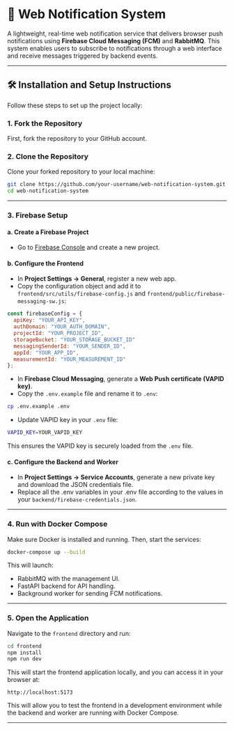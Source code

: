 # 📣 Web Notification System

A lightweight, real-time web notification service that delivers browser push notifications using **Firebase Cloud Messaging (FCM)** and **RabbitMQ**. This system enables users to subscribe to notifications through a web interface and receive messages triggered by backend events.

---

## 🛠️ Installation and Setup Instructions

Follow these steps to set up the project locally:

### 1. Fork the Repository

First, fork the repository to your GitHub account.

### 2. Clone the Repository

Clone your forked repository to your local machine:

```bash
git clone https://github.com/your-username/web-notification-system.git
cd web-notification-system
```

---

### 3. Firebase Setup

#### a. Create a Firebase Project
- Go to [Firebase Console](https://console.firebase.google.com/) and create a new project.

#### b. Configure the Frontend
- In **Project Settings → General**, register a new web app.
- Copy the configuration object and add it to `frontend/src/utils/firebase-config.js` and `frontend/public/firebase-messaging-sw.js`:

```js
const firebaseConfig = {
  apiKey: "YOUR_API_KEY",
  authDomain: "YOUR_AUTH_DOMAIN",
  projectId: "YOUR_PROJECT_ID",
  storageBucket: "YOUR_STORAGE_BUCKET_ID"
  messagingSenderId: "YOUR_SENDER_ID",
  appId: "YOUR_APP_ID",
  measurementId: "YOUR_MEASUREMENT_ID"
};
```

- In **Firebase Cloud Messaging**, generate a **Web Push certificate (VAPID key)**.
- Copy the `.env.example` file and rename it to `.env`:

```bash
cp .env.example .env
```

- Update VAPID key in your `.env` file:

```bash
VAPID_KEY=YOUR_VAPID_KEY
```

This ensures the VAPID key is securely loaded from the `.env` file.

#### c. Configure the Backend and Worker
- In **Project Settings → Service Accounts**, generate a new private key and download the JSON credentials file.
- Replace all the .env variables in your .env file according to the values in your `backend/firebase-credentials.json`.

---

### 4. Run with Docker Compose

Make sure Docker is installed and running. Then, start the services:

```bash
docker-compose up --build
```

This will launch:
- RabbitMQ with the management UI.
- FastAPI backend for API handling.
- Background worker for sending FCM notifications.

---
### 5. Open the Application
Navigate to the `frontend` directory and run:

```bash
cd frontend
npm install
npm run dev
```

This will start the frontend application locally, and you can access it in your browser at:

```
http://localhost:5173
```

This will allow you to test the frontend in a development environment while the backend and worker are running with Docker Compose.

---